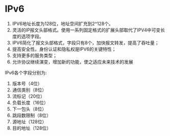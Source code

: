 IPv6
===========================

1. IPV6地址长度为128位，地址空间扩充到2^128个。
2. 灵活的IP报文头部格式。使用一系列固定格式的扩展头部取代了IPV4中可变长度的选项字段。
3. IPV6简化了报文头部格式，字段只有8个，加快报文转发，提高了吞吐量；
4. 提高安全性。身份认证和隐私权是IPV6的关键特性；
5. 支持更多的服务类型；
6. 允许协议继续演变，增加新的功能，使之适应未来技术的发展

IPv6各个字段分别为:

1. 版本号（4位）
2. 通信类别（8位）
3. 流标记（20位）
4. 负载长度（16位）
5. 下一包头（8位）
6. 跳段数限制（8位）
7. 源地址（128位）
8. 目的地址（128位）
